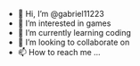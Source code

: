 - 👋 Hi, I’m @gabriel11223
- 👀 I’m interested in games
- 🌱 I’m currently learning coding
- 💞️ I’m looking to collaborate on 
- 📫 How to reach me ...

<!---
gabriel11223/gabriel11223 is a ✨ special ✨ repository because its `README.md` (this file) appears on your GitHub profile.
You can click the Preview link to take a look at your changes.
--->
